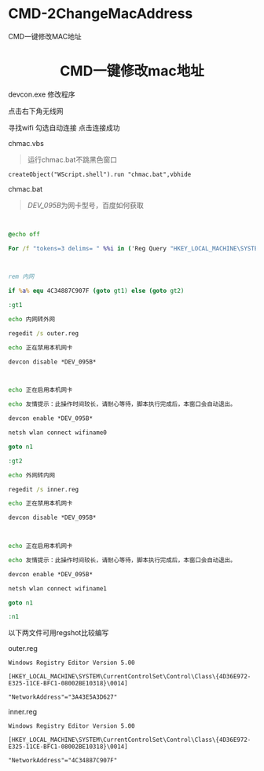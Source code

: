 # CMD-2ChangeMacAddress
CMD一键修改MAC地址

<center><b><h1>CMD一键修改mac地址</h1></b> </center>



devcon.exe 修改程序



点击右下角无线网

寻找wifi 勾选自动连接 点击连接成功



chmac.vbs

> 运行chmac.bat不跳黑色窗口

```
createObject("WScript.shell").run "chmac.bat",vbhide
```

 

chmac.bat

> *DEV_095B*为网卡型号，百度如何获取

```bat
 

@echo off

For /f "tokens=3 delims= " %%i in ('Reg Query "HKEY_LOCAL_MACHINE\SYSTEM\CurrentControlSet\Control\Class\{4D36E972-E325-11CE-BFC1-08002BE10318}\0014" /v "NetworkAddress" ') do Set a=%%i

 

rem 内网

if %a% equ 4C34887C907F (goto gt1) else (goto gt2)

:gt1

echo 内网转外网

regedit /s outer.reg

echo 正在禁用本机网卡 

devcon disable *DEV_095B* 

 

echo 正在启用本机网卡 

echo 友情提示：此操作时间较长，请耐心等待，脚本执行完成后，本窗口会自动退出。

devcon enable *DEV_095B*

netsh wlan connect wifiname0

goto n1

:gt2

echo 外网转内网

regedit /s inner.reg

echo 正在禁用本机网卡 

devcon disable *DEV_095B* 

 

echo 正在启用本机网卡 

echo 友情提示：此操作时间较长，请耐心等待，脚本执行完成后，本窗口会自动退出。

devcon enable *DEV_095B*

netsh wlan connect wifiname1

goto n1

:n1 
```

 



以下两文件可用regshot比较编写

outer.reg

```
Windows Registry Editor Version 5.00

[HKEY_LOCAL_MACHINE\SYSTEM\CurrentControlSet\Control\Class\{4D36E972-E325-11CE-BFC1-08002BE10318}\0014]

"NetworkAddress"="3A43E5A3D627"
```

 

inner.reg

```
Windows Registry Editor Version 5.00

[HKEY_LOCAL_MACHINE\SYSTEM\CurrentControlSet\Control\Class\{4D36E972-E325-11CE-BFC1-08002BE10318}\0014]

"NetworkAddress"="4C34887C907F"
```

 

 

 
